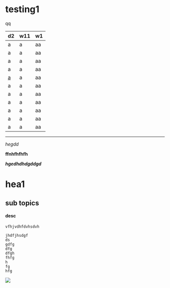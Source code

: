 # testing1
qq


| d2| w11|w1 |
|---|---|---|
| a |a|aa|a|
| a |a|aa|a|
| a |a|aa|a|
| a |a|aa|a|
| [a](https://google.com) |a|aa|a|
| a |a|aa|a|
| a |a|aa|a|
| a |a|aa|a|
| a |a|aa|a|
| a |a|aa|a|
| a |a|aa|a|


---


*hegdd*

**ffnhfhfhfh**

***hgedhdhdgddgd***

# hea1

## sub topics

#### desc


`vfhjvdhfdvhsdvh`



```
jhdfjhsdgf
ds
gdfg
dfg
dfgh
fhfg
h
fg
hfg
````


![](fold/dold/dd/man.jpeg)
